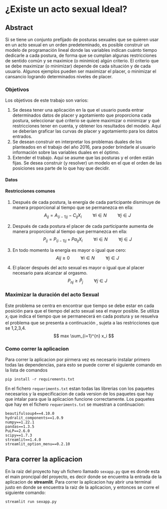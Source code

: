 # ¿Existe un acto sexual Ideal?

## Abstract

Si se tiene un conjunto prefijado de posturas sexuales que se quieren usar en un acto sexual en un orden predeteminado, es posible construir un modelo de programación lineal donde las variables indican cuánto tiempo dedicarle a cada postura, de forma que se cumplan algunas restricciones de sentido común y se maximice (o minimice) algún criterio. El criterio que se debe maximizar (o minimizar) depende de cada situación y de cada usuario. Algunos ejemplos pueden ser maximizar el placer, o minimizar el cansancio logrando determinados niveles de placer.

### Objetivos

Los objetivos de este trabajo son varios:

1. Se desea tener una aplicación en la que el usuario pueda entrar determinados datos de placer y agotamiento que proporciona cada postura, seleccionar qué criterio se quiere maximizar o minimizar y qué restricciones tener en cuenta, y obtener los resultados del modelo. Aquí se deberían graficar las curvas de placer y agotamiento para los datos entrados.
2. Se desean construir en interpretar los problemas duales de los planteados en el trabajo del año 2016, para poder brindarle al usuario información sobre las variables duales en el óptimo.
3. Extender el trabajo. Aquí se asume que las posturas y el orden están fijas. Se desea construir (y resolver) un modelo en el que el orden de las posiciones sea parte de lo que hay que decidir.



#### Datos

#### Restricciones comunes

1. Después de cada postura, la energía de cada participante disminuye de manera proporcional al tiempo que se permanezca en ella: 
   $$
   A_{ij} = A_{(i-1)j} - C_{ij} X_i  \hspace{1cm} \forall i \in N \hspace{1cm} \forall j \in J
   $$

2. Después de cada postura el placer de cada participante aumenta de manera proporcional al tiempo que permanezca en ella: 
   $$
   P_{ij} = P_{(i-1)j} + Pa_{ij} X_i  \hspace{1cm} \forall i \in N \hspace{1cm} \forall j \in J
   $$

3. En todo momento la energía es mayor o igual que cero: 
   $$
   A{ij} \geq 0  \hspace{1cm} \forall i \in N \hspace{1cm} \forall j \in J
   $$

4. El placer  después del acto sexual es mayor o igual que al placer necesario para alcanzar al orgasmo. 
   $$
   P_{nj}  \geq \hat{P}_{j}  \hspace{1cm} \forall j \in J   
   $$
   

### Maximizar la duración del acto Sexual 

Este problema se centra en encontrar que tiempo se debe estar en cada posición para que el tiempo del acto sexual sea el mayor posible. Se utiliza $x_i$ que indica el tiempo que se permanecerá en cada postura y se resuelva el problema  que se presenta a continuación , sujeta a las restricciones que se 1,2,3,4.
$$
max \sum_{i=1}^{n} x_i
$$


### Como correr la aplicacion 

Para correr la aplicacion por pirmera vez es necesario instalar primero todas las dependencias, para esto se puede correr el siguiente comando en la lista de comandos 
```
pip install -r requirements.txt
``` 

En el fichero ```requeriments.txt``` estan todas las librerias con los paquetes necesarios y la especificacion de cada version de los paquetes que hay que intalar para que la aplicacion funcione correctamente. Los paquetes que hay en el fichero ```requeriments.txt``` se muestran a continuacion: 

```
beautifulsoup4==4.10.0
hydralit_components==1.0.9
numpy==1.22.1
pandas==1.3.5
PuLP==2.6.0
scipy==1.7.3
streamlit==1.4.0
streamlit_option_menu==0.2.10
```

## Para correr la aplicacion 

En la raiz del proyecto hay uh fichero llamado ```sexapp.py``` que es donde esta el main proncipal del proyecto, es decir donde se encuentra la entrada de la aplicacion de **streamlit**. Para correr  la aplicacion hay abrir una terminal justo en donde se encuentra la raiz de la aplicacion, y entonces se corre el siguiente comando: 

```
streamlit run sexapp.py
```




<!-- 
### Authors
[Daniel de la cruz Prieto](http://github.com/dcruzp/)
[] -->
